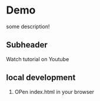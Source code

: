 # Demo
some description!

## Subheader

Watch tutorial on Youtube

## local development

1. OPen index.html in your browser

